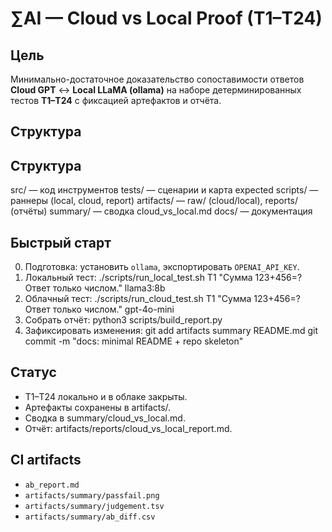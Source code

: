 # ∑AI — Cloud vs Local Proof (T1–T24)

## Цель
Минимально-достаточное доказательство сопоставимости ответов **Cloud GPT** ↔ **Local LLaMA (ollama)** на наборе детерминированных тестов **T1–T24** с фиксацией артефактов и отчёта.

## Структура

## Структура
src/        — код инструментов
tests/      — сценарии и карта expected
scripts/    — раннеры (local, cloud, report)
artifacts/  — raw/ (cloud/local), reports/ (отчёты)
summary/    — сводка cloud_vs_local.md
docs/       — документация

## Быстрый старт
0. Подготовка: установить `ollama`, экспортировать `OPENAI_API_KEY`.
1. Локальный тест:
   ./scripts/run_local_test.sh T1 "Сумма 123+456=? Ответ только числом." llama3:8b
2. Облачный тест:
   ./scripts/run_cloud_test.sh T1 "Сумма 123+456=? Ответ только числом." gpt-4o-mini
3. Собрать отчёт:
   python3 scripts/build_report.py
4. Зафиксировать изменения:
   git add artifacts summary README.md
   git commit -m "docs: minimal README + repo skeleton"

## Статус
- T1–T24 локально и в облаке закрыты.
- Артефакты сохранены в artifacts/.
- Сводка в summary/cloud_vs_local.md.
- Отчёт: artifacts/reports/cloud_vs_local_report.md.
## CI artifacts
- `ab_report.md`
- `artifacts/summary/passfail.png`
- `artifacts/summary/judgement.tsv`
- `artifacts/summary/ab_diff.csv`
